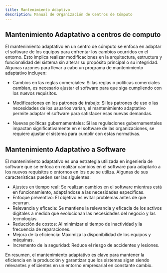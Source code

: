 ```yaml
---
title: Mantenimiento Adaptivo
description: Manual de Organización de Centros de Cómputo
---
```

## Mantenimiento Adaptativo a centros de computo
El mantenimiento adaptativo en un centro de cómputo se enfoca en adaptar el software de los equipos para enfrentar los cambios ocurridos en el entorno. Esto implica realizar modificaciones en la arquitectura, estructura y funcionalidad del sistema sin alterar su propósito principal o su integridad. Algunas razones para llevar a cabo un programa de mantenimiento adaptativo incluyen:

- Cambios en las reglas comerciales: Si las reglas o políticas comerciales cambian, es necesario ajustar el software para que siga cumpliendo con los nuevos requisitos.

- Modificaciones en los patrones de trabajo: Si los patrones de uso o las necesidades de los usuarios varían, el mantenimiento adaptativo permite adaptar el software para satisfacer esas nuevas demandas.

- Nuevas políticas gubernamentales: Si las regulaciones gubernamentales impactan significativamente en el software de las organizaciones, se requiere ajustar el sistema para cumplir con estas normativas.

## Mantenimiento Adaptativo a Software
El mantenimiento adaptativo es una estrategia utilizada en ingeniería de software que se enfoca en realizar cambios en el software para adaptarlo a los nuevos requisitos o entornos en los que se utiliza.
Algunas de sus características pueden ser las siguientes:

-	Ajustes en tiempo real: Se realizan cambios en el software mientras está en funcionamiento, adaptándose a las necesidades específicas.
-	Enfoque preventivo: El objetivo es evitar problemas antes de que ocurran.
-	Relevancia y eficacia: Se mantiene la relevancia y eficacia de los activos digitales a medida que evolucionan las necesidades del negocio y las tecnologías.
-	Reducción de costos: Al minimizar el tiempo de inactividad y la frecuencia de reparaciones.
-	Mejora de la eficiencia: Maximiza la disponibilidad de los equipos y máquinas.
-	Incremento de la seguridad: Reduce el riesgo de accidentes y lesiones.

En resumen, el mantenimiento adaptativo es clave para mantener la eficiencia en la producción y garantizar que los sistemas sigan siendo relevantes y eficientes en un entorno empresarial en constante cambio.
